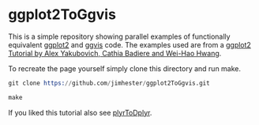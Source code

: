 # ggplot2ToGgvis #

This is a simple repository showing parallel examples of functionally
equivalent [ggplot2](https://github/hadley/ggplot2) and
[ggvis](https://github.com/rstudio/ggvis) code.  The examples used are from a
[ggplot2 Tutorial by Alex Yakubovich, Cathia Badiere and Wei-Hao Hwang](http://rpubs.com/ayy/2176).

To recreate the page yourself simply clone this directory and run make.

```s
git clone https://github.com/jimhester/ggplot2ToGgvis.git

make
```

If you liked this tutorial also see [plyrToDplyr](http://jimhester.github.io/plyrToDplyr).

